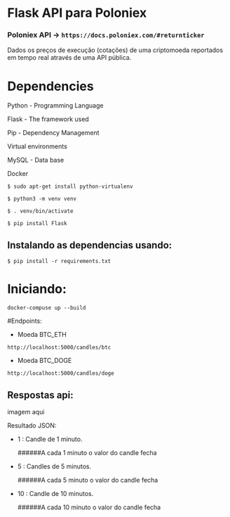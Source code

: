 # Flask API para Poloniex

### Poloniex API ->  ``https://docs.poloniex.com/#returnticker``

Dados os preços de execução (cotações) de uma criptomoeda reportados em tempo real
através de uma API pública.

# Dependencies
Python - Programming Language

Flask - The framework used

Pip - Dependency Management

Virtual environments

MySQL - Data base

Docker

``$ sudo apt-get install python-virtualenv``

``$ python3 -m venv venv``

``$ . venv/bin/activate``

``$ pip install Flask``

## Instalando as dependencias usando:

``$ pip install -r requirements.txt``


# Iniciando:

``docker-compuse up --build``

#Endpoints:

* Moeda BTC_ETH

``http://localhost:5000/candles/btc``

* Moeda BTC_DOGE

``http://localhost:5000/candles/doge``



## Respostas api:

imagem aqui


Resultado JSON:

* 1 : Candle de 1 minuto.
  
    ######A cada 1 minuto o valor do candle fecha 
* 5 : Candles de 5 minutos.
    
    ######A cada 5 minuto o valor do candle fecha 
* 10 : Candle de 10 minutos.

    ######A cada 10 minuto o valor do candle fecha


